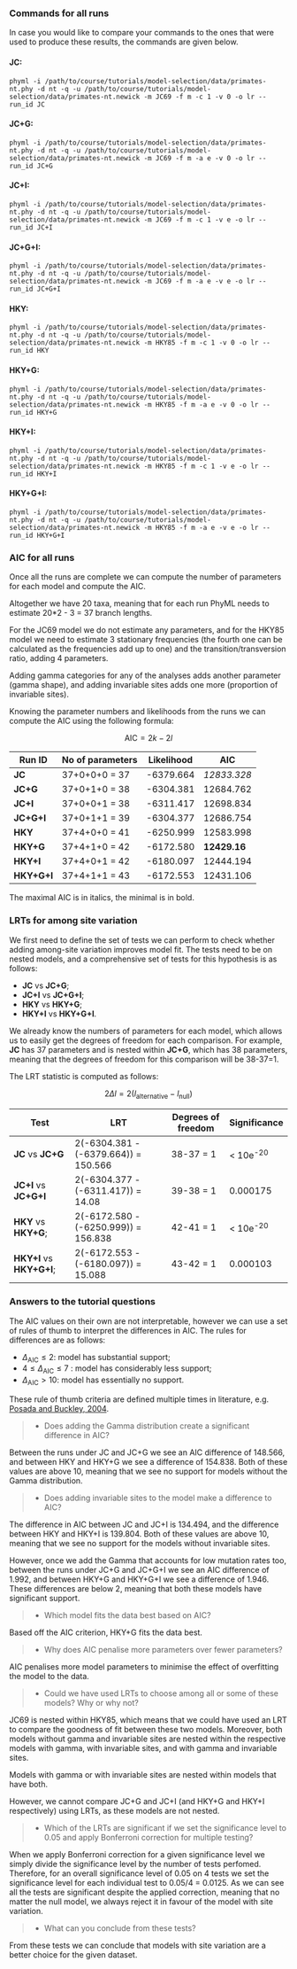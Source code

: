 ### Commands for all runs

In case you would like to compare your commands to the ones that were used to produce these results, the commands are given below.

#### JC:

`phyml -i /path/to/course/tutorials/model-selection/data/primates-nt.phy -d nt -q -u /path/to/course/tutorials/model-selection/data/primates-nt.newick -m JC69 -f m -c 1 -v 0 -o lr --run_id JC`

#### JC+G:

`phyml -i /path/to/course/tutorials/model-selection/data/primates-nt.phy -d nt -q -u /path/to/course/tutorials/model-selection/data/primates-nt.newick -m JC69 -f m -a e -v 0 -o lr --run_id JC+G`

#### JC+I:

`phyml -i /path/to/course/tutorials/model-selection/data/primates-nt.phy -d nt -q -u /path/to/course/tutorials/model-selection/data/primates-nt.newick -m JC69 -f m -c 1 -v e -o lr --run_id JC+I`

#### JC+G+I:

`phyml -i /path/to/course/tutorials/model-selection/data/primates-nt.phy -d nt -q -u /path/to/course/tutorials/model-selection/data/primates-nt.newick -m JC69 -f m -a e -v e -o lr --run_id JC+G+I`

#### HKY:

`phyml -i /path/to/course/tutorials/model-selection/data/primates-nt.phy -d nt -q -u /path/to/course/tutorials/model-selection/data/primates-nt.newick -m HKY85 -f m -c 1 -v 0 -o lr --run_id HKY`

#### HKY+G:

`phyml -i /path/to/course/tutorials/model-selection/data/primates-nt.phy -d nt -q -u /path/to/course/tutorials/model-selection/data/primates-nt.newick -m HKY85 -f m -a e -v 0 -o lr --run_id HKY+G`

#### HKY+I:

`phyml -i /path/to/course/tutorials/model-selection/data/primates-nt.phy -d nt -q -u /path/to/course/tutorials/model-selection/data/primates-nt.newick -m HKY85 -f m -c 1 -v e -o lr --run_id HKY+I`

#### HKY+G+I:

`phyml -i /path/to/course/tutorials/model-selection/data/primates-nt.phy -d nt -q -u /path/to/course/tutorials/model-selection/data/primates-nt.newick -m HKY85 -f m -a e -v e -o lr --run_id HKY+G+I`

### AIC for all runs

Once all the runs are complete we can compute the number of parameters for each model and compute the AIC.

Altogether we have 20 taxa, meaning that for each run PhyML needs to estimate 20*2 - 3 = 37 branch lengths.

For the JC69 model we do not estimate any parameters, and for the HKY85 model we need to estimate 3 stationary frequencies (the fourth one can be calculated as the frequencies add up to one) and the transition/transversion ratio, adding 4 parameters.

Adding gamma categories for any of the analyses adds another parameter (gamma shape), and adding invariable sites adds one more (proportion of invariable sites).

Knowing the parameter numbers and likelihoods from the runs we can compute the AIC using the following formula:

$$
\mathrm{AIC} = 2k - 2l
$$


| Run ID      | No of parameters | Likelihood | AIC          |
| ----------- | ---------------- | ---------- | ------------ |
| **JC**      | 37+0+0+0 = 37    | -6379.664  | *12833.328*  |
| **JC+G**    | 37+0+1+0 = 38    | -6304.381  | 12684.762    |
| **JC+I**    | 37+0+0+1 = 38    | -6311.417  | 12698.834    |
| **JC+G+I**  | 37+0+1+1 = 39    | -6304.377  | 12686.754    |
| **HKY**     | 37+4+0+0 = 41    | -6250.999  | 12583.998    |
| **HKY+G**   | 37+4+1+0 = 42    | -6172.580  | **12429.16** |
| **HKY+I**   | 37+4+0+1 = 42    | -6180.097  | 12444.194    |
| **HKY+G+I** | 37+4+1+1 = 43    | -6172.553  | 12431.106    |

The maximal AIC is in italics, the minimal is in bold.

### LRTs for among site variation

We first need to define the set of tests we can perform to check whether adding among-site variation improves model fit. The tests need to be on nested models, and a comprehensive set of tests for this hypothesis is as follows:

- **JC** vs **JC+G**;
- **JC+I** vs **JC+G+I**;
- **HKY** vs **HKY+G**;
- **HKY+I** vs **HKY+G+I**.

We already know the numbers of parameters for each model, which allows us to easily get the degrees of freedom for each comparison. For example, **JC** has 37 parameters and is nested within **JC+G**, which has 38 parameters, meaning that the degrees of freedom for this comparison will be 38-37=1.

The LRT statistic is computed as follows:

$$
2\Delta l = 2(l_\mathrm{alternative} - l_\mathrm{null})
$$

| Test                      | LRT                                  | Degrees of freedom | Significance        |
| ------------------------- | ------------------------------------ | ------------------ | ------------------- |
| **JC** vs **JC+G**        | 2(-6304.381 - (-6379.664)) = 150.566 | 38-37 = 1          | < 10e<sup>-20</sup> |
| **JC+I** vs **JC+G+I**    | 2(-6304.377 - (-6311.417)) = 14.08   | 39-38 = 1          | 0.000175            |
| **HKY** vs **HKY+G**;     | 2(-6172.580 - (-6250.999)) = 156.838 | 42-41 = 1          | < 10e<sup>-20</sup> |
| **HKY+I** vs **HKY+G+I**; | 2(-6172.553 - (-6180.097)) = 15.088  | 43-42 = 1          | 0.000103            |

### Answers to the tutorial questions

The AIC values on their own are not interpretable, however we can use a set of rules of thumb to interpret the differences in AIC. The rules for differences are as follows:

- $\Delta_\mathrm{AIC} \leq 2$: model has substantial support;
- $4 \leq \Delta_\mathrm{AIC} \leq 7$ : model has considerably less support;
- $\Delta_\mathrm{AIC} > 10$: model has essentially no support.

These rule of thumb criteria are defined multiple times in literature, e.g. [Posada and Buckley, 2004](https://academic.oup.com/sysbio/article/53/5/793/2842928).

> - Does adding the Gamma distribution create a significant difference in AIC?

Between the runs under JC and JC+G we see an AIC difference of 148.566, and between HKY and HKY+G we see a difference of 154.838. Both of these values are above 10, meaning that we see no support for models without the Gamma distribution.

> - Does adding invariable sites to the model make a difference to AIC?

The difference in AIC between JC and JC+I is 134.494, and the difference between HKY and HKY+I is 139.804.  Both of these values are above 10, meaning that we see no support for the models without invariable sites.

However, once we add the Gamma that accounts for low mutation rates too, between the runs under JC+G and JC+G+I we see an AIC difference of 1.992, and between HKY+G and HKY+G+I we see a difference of 1.946. These differences are below 2, meaning that both these models have significant support.

> - Which model fits the data best based on AIC?

Based off the AIC criterion, HKY+G fits the data best.

> - Why does AIC penalise more parameters over fewer parameters?

AIC penalises more model parameters to minimise the effect of overfitting the model to the data.

> - Could we have used LRTs to choose among all or some of these models? Why or why not?

JC69 is nested within HKY85, which means that we could have used an LRT to compare the goodness of fit between these two models. Moreover, both models without gamma and invariable sites are nested within the respective models with gamma, with invariable sites, and with gamma and invariable sites.

Models with gamma or with invariable sites are nested within models that have both. 

However, we cannot compare JC+G and JC+I (and HKY+G and HKY+I respectively) using LRTs, as these models are not nested.

> - Which of the LRTs are significant if we set the significance level to 0.05 and apply Bonferroni correction for multiple testing?

When we apply Bonferroni correction for a given significance level we simply divide the significance level by the number of tests perfomed. Therefore, for an overall significance level of 0.05 on 4 tests we set the significance level for each individual test to 0.05/4 = 0.0125. As we can see all the tests are significant despite the applied correction, meaning that no matter the null model, we always reject it in favour of the model with site variation.

> - What can you conclude from these tests?

From these tests we can conclude that models with site variation are a better choice for the given dataset.
